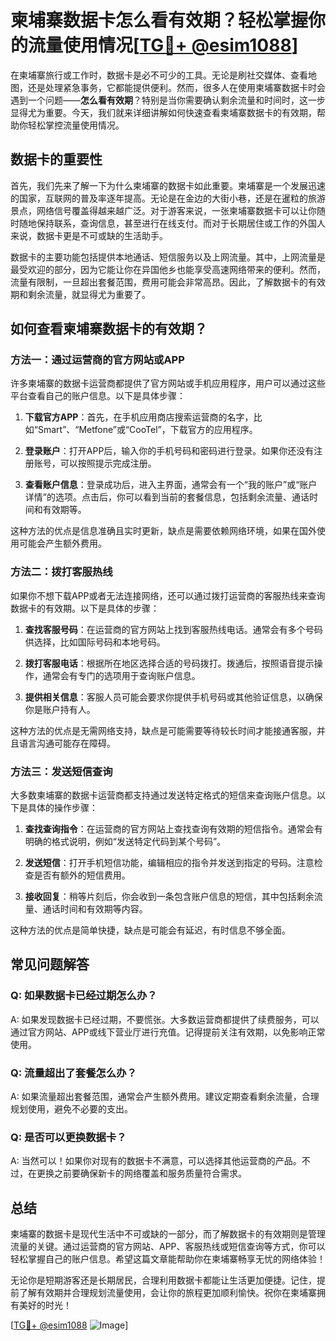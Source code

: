 # 柬埔寨数据卡怎么看有效期？轻松掌握你的流量使用情况[[TG💪+ @esim1088](https://t.me/s/esim1088)]

在柬埔寨旅行或工作时，数据卡是必不可少的工具。无论是刷社交媒体、查看地图，还是处理紧急事务，它都能提供便利。然而，很多人在使用柬埔寨数据卡时会遇到一个问题——**怎么看有效期**？特别是当你需要确认剩余流量和时间时，这一步显得尤为重要。今天，我们就来详细讲解如何快速查看柬埔寨数据卡的有效期，帮助你轻松掌控流量使用情况。

## 数据卡的重要性

首先，我们先来了解一下为什么柬埔寨的数据卡如此重要。柬埔寨是一个发展迅速的国家，互联网的普及率逐年提高。无论是在金边的大街小巷，还是在暹粒的旅游景点，网络信号覆盖得越来越广泛。对于游客来说，一张柬埔寨数据卡可以让你随时随地保持联系，查询信息，甚至进行在线支付。而对于长期居住或工作的外国人来说，数据卡更是不可或缺的生活助手。

数据卡的主要功能包括提供本地通话、短信服务以及上网流量。其中，上网流量是最受欢迎的部分，因为它能让你在异国他乡也能享受高速网络带来的便利。然而，流量有限制，一旦超出套餐范围，费用可能会非常高昂。因此，了解数据卡的有效期和剩余流量，就显得尤为重要了。

## 如何查看柬埔寨数据卡的有效期？

### 方法一：通过运营商的官方网站或APP

许多柬埔寨的数据卡运营商都提供了官方网站或手机应用程序，用户可以通过这些平台查看自己的账户信息。以下是具体步骤：

1. **下载官方APP**：首先，在手机应用商店搜索运营商的名字，比如“Smart”、“Metfone”或“CooTel”，下载官方的应用程序。
   
2. **登录账户**：打开APP后，输入你的手机号码和密码进行登录。如果你还没有注册账号，可以按照提示完成注册。

3. **查看账户信息**：登录成功后，进入主界面，通常会有一个“我的账户”或“账户详情”的选项。点击后，你可以看到当前的套餐信息，包括剩余流量、通话时间和有效期等。

这种方法的优点是信息准确且实时更新，缺点是需要依赖网络环境，如果在国外使用可能会产生额外费用。

### 方法二：拨打客服热线

如果你不想下载APP或者无法连接网络，还可以通过拨打运营商的客服热线来查询数据卡的有效期。以下是具体的步骤：

1. **查找客服号码**：在运营商的官方网站上找到客服热线电话。通常会有多个号码供选择，比如国际号码和本地号码。

2. **拨打客服电话**：根据所在地区选择合适的号码拨打。拨通后，按照语音提示操作，通常会有专门的选项用于查询账户信息。

3. **提供相关信息**：客服人员可能会要求你提供手机号码或其他验证信息，以确保你是账户持有人。

这种方法的优点是无需网络支持，缺点是可能需要等待较长时间才能接通客服，并且语言沟通可能存在障碍。

### 方法三：发送短信查询

大多数柬埔寨的数据卡运营商都支持通过发送特定格式的短信来查询账户信息。以下是具体的操作步骤：

1. **查找查询指令**：在运营商的官方网站上查找查询有效期的短信指令。通常会有明确的格式说明，例如“发送特定代码到某个号码”。

2. **发送短信**：打开手机短信功能，编辑相应的指令并发送到指定的号码。注意检查是否有额外的短信费用。

3. **接收回复**：稍等片刻后，你会收到一条包含账户信息的短信，其中包括剩余流量、通话时间和有效期等内容。

这种方法的优点是简单快捷，缺点是可能会有延迟，有时信息不够全面。

## 常见问题解答

### Q: 如果数据卡已经过期怎么办？
A: 如果发现数据卡已经过期，不要慌张。大多数运营商都提供了续费服务，可以通过官方网站、APP或线下营业厅进行充值。记得提前关注有效期，以免影响正常使用。

### Q: 流量超出了套餐怎么办？
A: 如果流量超出套餐范围，通常会产生额外费用。建议定期查看剩余流量，合理规划使用，避免不必要的支出。

### Q: 是否可以更换数据卡？
A: 当然可以！如果你对现有的数据卡不满意，可以选择其他运营商的产品。不过，在更换之前要确保新卡的网络覆盖和服务质量符合需求。

## 总结

柬埔寨的数据卡是现代生活中不可或缺的一部分，而了解数据卡的有效期则是管理流量的关键。通过运营商的官方网站、APP、客服热线或短信查询等方式，你可以轻松掌握自己的账户信息。希望这篇文章能帮助你在柬埔寨畅享无忧的网络体验！

无论你是短期游客还是长期居民，合理利用数据卡都能让生活更加便捷。记住，提前了解有效期并合理规划流量使用，会让你的旅程更加顺利愉快。祝你在柬埔寨拥有美好的时光！

[[TG💪+ @esim1088](https://t.me/s/esim1088) ![Image](https://i.postimg.cc/4NQfJmqS/Snipaste-2025-05-13-00-14-12.png)]